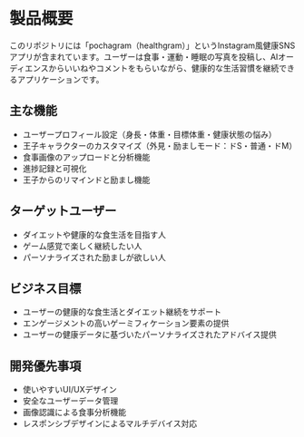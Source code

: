 # 製品概要

このリポジトリには「pochagram（healthgram）」というInstagram風健康SNSアプリが含まれています。ユーザーは食事・運動・睡眠の写真を投稿し、AIオーディエンスからいいねやコメントをもらいながら、健康的な生活習慣を継続できるアプリケーションです。

## 主な機能
- ユーザープロフィール設定（身長・体重・目標体重・健康状態の悩み）
- 王子キャラクターのカスタマイズ（外見・励ましモード：ドS・普通・ドM）
- 食事画像のアップロードと分析機能
- 進捗記録と可視化
- 王子からのリマインドと励まし機能

## ターゲットユーザー
- ダイエットや健康的な食生活を目指す人
- ゲーム感覚で楽しく継続したい人
- パーソナライズされた励ましが欲しい人

## ビジネス目標
- ユーザーの健康的な食生活とダイエット継続をサポート
- エンゲージメントの高いゲーミフィケーション要素の提供
- ユーザーの健康データに基づいたパーソナライズされたアドバイス提供

## 開発優先事項
- 使いやすいUI/UXデザイン
- 安全なユーザーデータ管理
- 画像認識による食事分析機能
- レスポンシブデザインによるマルチデバイス対応